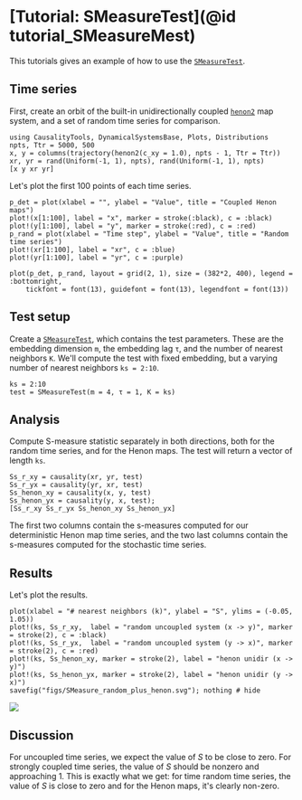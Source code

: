 # [Tutorial: SMeasureTest](@id tutorial_SMeasureMest)

This tutorials gives an example of how to use the [`SMeasureTest`](@ref).

## Time series

First, create an orbit of the built-in unidirectionally coupled [`henon2`](@ref) map system,
and a set of random time series for comparison.

```@example SMeasureTest_henon2_rand
using CausalityTools, DynamicalSystemsBase, Plots, Distributions
npts, Ttr = 5000, 500
x, y = columns(trajectory(henon2(c_xy = 1.0), npts - 1, Ttr = Ttr))
xr, yr = rand(Uniform(-1, 1), npts), rand(Uniform(-1, 1), npts)
[x y xr yr]
```

Let's plot the first 100 points of each time series.

```@example SMeasureTest_henon2_rand
p_det = plot(xlabel = "", ylabel = "Value", title = "Coupled Henon maps")
plot!(x[1:100], label = "x", marker = stroke(:black), c = :black)
plot!(y[1:100], label = "y", marker = stroke(:red), c = :red)
p_rand = plot(xlabel = "Time step", ylabel = "Value", title = "Random time series")
plot!(xr[1:100], label = "xr", c = :blue)
plot!(yr[1:100], label = "yr", c = :purple)

plot(p_det, p_rand, layout = grid(2, 1), size = (382*2, 400), legend = :bottomright, 
    tickfont = font(13), guidefont = font(13), legendfont = font(13))
```

## Test setup

Create a [`SMeasureTest`](@ref), which contains the test parameters. These are 
the embedding dimension `m`, the embedding lag `τ`, and the number of nearest neighbors `K`. 
We'll compute the test with fixed embedding, but a varying number of nearest neighbors 
`ks = 2:10`.

```@example SMeasureTest_henon2_rand
ks = 2:10
test = SMeasureTest(m = 4, τ = 1, K = ks)
```

## Analysis

Compute S-measure statistic separately in both directions, both for the 
random time series, and for the Henon maps. The test will return a vector 
of length `ks`.

```@example SMeasureTest_henon2_rand
Ss_r_xy = causality(xr, yr, test)
Ss_r_yx = causality(yr, xr, test)
Ss_henon_xy = causality(x, y, test)
Ss_henon_yx = causality(y, x, test);
[Ss_r_xy Ss_r_yx Ss_henon_xy Ss_henon_yx]
```

The first two columns contain the s-measures computed for our deterministic Henon map 
time series, and the two last columns contain the s-measures computed for the stochastic
time series.

## Results

Let's plot the results.

```@example SMeasureTest_henon2_rand
plot(xlabel = "# nearest neighbors (k)", ylabel = "S", ylims = (-0.05, 1.05))
plot!(ks, Ss_r_xy,  label = "random uncoupled system (x -> y)", marker = stroke(2), c = :black)
plot!(ks, Ss_r_yx,  label = "random uncoupled system (y -> x)", marker = stroke(2), c = :red)
plot!(ks, Ss_henon_xy, marker = stroke(2), label = "henon unidir (x -> y)")
plot!(ks, Ss_henon_yx, marker = stroke(2), label = "henon unidir (y -> x)")
savefig("figs/SMeasure_random_plus_henon.svg"); nothing # hide
```

![](figs/SMeasure_random_plus_henon.svg)

## Discussion

For uncoupled time series, we expect the value of $S$ to be close to zero. For strongly coupled time series, the value of $S$ should be nonzero and approaching 1. This is exactly what we get: for time random time series, the value of $S$ is close to zero and for the Henon maps, it's clearly non-zero.